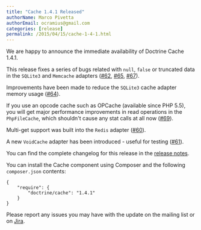 ```yaml
---
title: "Cache 1.4.1 Released"
authorName: Marco Pivetta
authorEmail: ocramius@gmail.com
categories: [release]
permalink: /2015/04/15/cache-1-4-1.html
---
```

We are happy to announce the immediate availability of Doctrine Cache
1.4.1.

This release fixes a series of bugs related with `null`, `false` or
truncated data in the `SQLite3` and `Memcache` adapters
([\#62](https://github.com/doctrine/cache/pull/62),
[\#65](https://github.com/doctrine/cache/pull/65),
[\#67](https://github.com/doctrine/cache/pull/67)).

Improvements have been made to reduce the `SQLite3` cache adapter memory
usage ([\#64](https://github.com/doctrine/cache/pull/64)).

If you use an opcode cache such as OPCache (available since PHP 5.5),
you will get major performance improvements in read operations in the
`PhpFileCache`, which shouldn't cause any stat calls at all now
([\#69](https://github.com/doctrine/cache/pull/69)).

Multi-get support was built into the `Redis` adapter
([\#60](https://github.com/doctrine/cache/pull/60)).

A new `VoidCache` adapter has been introduced - useful for testing
([\#61](https://github.com/doctrine/cache/pull/61)).

You can find the complete changelog for this release in the [release
notes](https://github.com/doctrine/cache/releases/tag/v1.4.1).

You can install the Cache component using Composer and the following
`composer.json` contents:

~~~~ {.sourceCode .json}
{
    "require": {
        "doctrine/cache": "1.4.1"
    }
}
~~~~

Please report any issues you may have with the update on the mailing
list or on [Jira](http://www.doctrine-project.org/jira).
